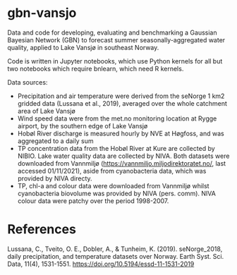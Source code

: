 # gbn-vansjo

Data and code for developing, evaluating and benchmarking a Gaussian Bayesian Network (GBN) to forecast summer seasonally-aggregated water quality, applied to Lake Vansjø in southeast Norway.

Code is written in Jupyter notebooks, which use Python kernels for all but two notebooks which require bnlearn, which need R kernels.

Data sources:
* Precipitation and air temperature were derived from the seNorge 1 km2 gridded data (Lussana et al., 2019), averaged over the whole catchment area of Lake Vansjø
* Wind speed data were from the met.no monitoring location at Rygge airport, by the southern edge of Lake Vansjø
* Hobøl River discharge is measured hourly by NVE at Høgfoss, and was aggregated to a daily sum
* TP concentration data from the Hobøl River at Kure are collected by NIBIO. Lake water quality data are collected by NIVA. Both datasets were downloaded from Vannmiljø (https://vannmiljo.miljodirektoratet.no/, last accessed 01/11/2021), aside from cyanobacteria data, which was provided by NIVA directy.
* TP, chl-a and colour data were downloaded from Vannmiljø whilst cyanobacteria biovolume was provided by NIVA (pers. comm). NIVA colour data were patchy over the period 1998-2007. 


# References
Lussana, C., Tveito, O. E., Dobler, A., & Tunheim, K. (2019). seNorge_2018, daily precipitation, and temperature datasets over Norway. Earth Syst. Sci. Data, 11(4), 1531-1551. https://doi.org/10.5194/essd-11-1531-2019
